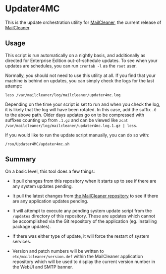 # Updater4MC

This is the update orchestration utility for [MailCleaner](https://github.com/MailCleaner/MailCleaner), the current release of [MailCleaner](https://mailcleaner.org).

## Usage

This script is run automatically on a nightly basis, and additionally as directed for Enterprise Edition out-of-schedule updates. To see when your updates are schedules, you can run `crontab -l` as the `root` user.

Normally, you should not need to use this utility at all. If you find that your machine is behind on updates, you can simply check the logs for the last attempt:

```
less /var/mailcleaner/log/mailcleaner/updater4mc.log
```

Depending on the time your script is set to run and when you check the log, it is likely that the log will have been rotated. In this case, add the suffix `.0` to the above path. Older days updates go on to be compressed with suffixes counting up from `.1.gz` and can be viewed like `zcat /var/mailcleaner/log/mailcleaner/updater4mc.log.1.gz | less`.

If you would like to run the update script manually, you can do so with:

```
/roo/Updater4MC/updater4mc.sh
```

## Summary

On a basic level, this tool does a few things:

* It pull changes from this repository when it starts up to see if there are any system updates pending.

* It pull the latest changes from [the MailCleaner repository](https://github.com/MailCleaner/MailCleaner) to see if there are any application updates pending.

* It will attempt to execute any pending system update script from the `/updates` directory of this repository. These are updates which cannot be accomplished via the Git repository of the application (eg. installing package updates).

* If there was either type of update, it will force the restart of system services.

* Version and patch numbers will be written to `etc/mailcleaner/version.def` within the MailCleaner application repository which will be used to display the current version number in the WebUI and SMTP banner.
